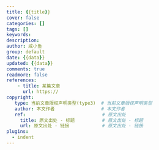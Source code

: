 ```yaml
---
title: {{title}}
cover: false
categories: []
tags: []
keywords:
description:
author: 咸小鱼
group: default
date: {{data}}
updated: {{data}}
comments: true
readmore: false
references:
    - title: 某篇文章
      url: https://
copyright:
   type: 当前文章版权声明类型(type3)  # 当前文章版权声明类型
   author: 本文作者                 # 本文作者
   ref:                            # 原文出处
     title: 原文出处 - 标题          # 原文出处 - 标题
     url: 原文出处 - 链接            # 原文出处 - 链接
plugins:
  - indent
---
```


<!-- more -->

